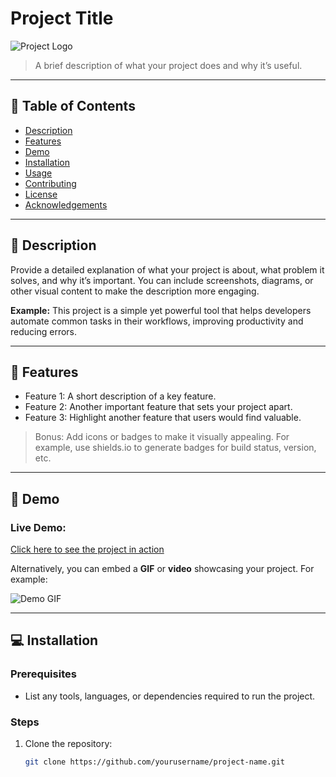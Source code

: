 # Project Title

![Project Logo](path/to/logo.png)

> A brief description of what your project does and why it’s useful.

---

## 📜 Table of Contents
- [Description](#description)
- [Features](#features)
- [Demo](#demo)
- [Installation](#installation)
- [Usage](#usage)
- [Contributing](#contributing)
- [License](#license)
- [Acknowledgements](#acknowledgements)

---

## 📝 Description

Provide a detailed explanation of what your project is about, what problem it solves, and why it’s important. You can include screenshots, diagrams, or other visual content to make the description more engaging.

**Example:**
This project is a simple yet powerful tool that helps developers automate common tasks in their workflows, improving productivity and reducing errors.

---

## 🚀 Features

- Feature 1: A short description of a key feature.
- Feature 2: Another important feature that sets your project apart.
- Feature 3: Highlight another feature that users would find valuable.

> Bonus: Add icons or badges to make it visually appealing. For example, use shields.io to generate badges for build status, version, etc.

---

## 🎥 Demo

### Live Demo:

[Click here to see the project in action](https://your-project-live-demo-link)

Alternatively, you can embed a **GIF** or **video** showcasing your project. For example:

![Demo GIF](path/to/demo.gif)

---

## 💻 Installation

### Prerequisites
- List any tools, languages, or dependencies required to run the project.

### Steps
1. Clone the repository:
   ```bash
   git clone https://github.com/yourusername/project-name.git

